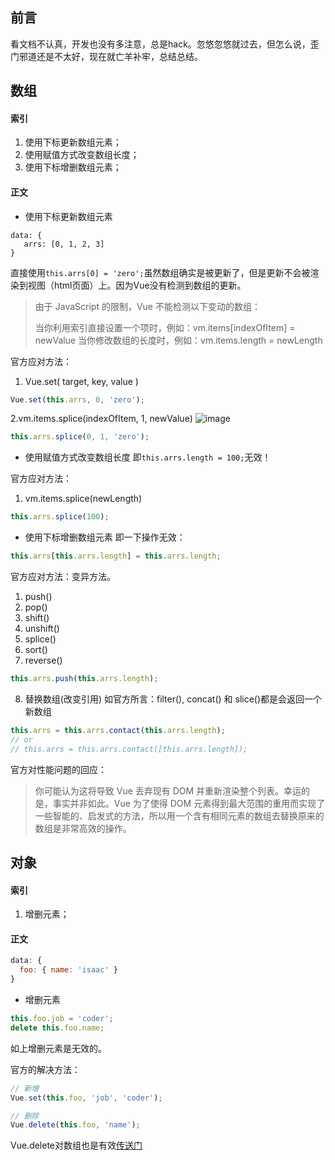## 前言
看文档不认真，开发也没有多注意，总是hack。忽悠忽悠就过去，但怎么说，歪门邪道还是不太好，现在就亡羊补牢，总结总结。

## 数组
#### 索引
1. 使用下标更新数组元素；
2. 使用赋值方式改变数组长度；
3. 使用下标增删数组元素；

#### 正文
- 使用下标更新数组元素
```
data: {
   arrs: [0, 1, 2, 3]
}
```
直接使用`this.arrs[0] = 'zero';`虽然数组确实是被更新了，但是更新不会被渲染到视图（html页面）上。因为Vue没有检测到数组的更新。
>由于 JavaScript 的限制，Vue 不能检测以下变动的数组：
>
>当你利用索引直接设置一个项时，例如：vm.items[indexOfItem] = newValue
>当你修改数组的长度时，例如：vm.items.length = newLength

官方应对方法：

1. Vue.set( target, key, value )
```js
Vue.set(this.arrs, 0, 'zero');
```
2.vm.items.splice(indexOfItem, 1, newValue)
![image](https://user-images.githubusercontent.com/25907273/41549212-adabf358-7357-11e8-8ca2-7e59e3e6cbb5.png)

```js
this.arrs.splice(0, 1, 'zero');
```

- 使用赋值方式改变数组长度
即`this.arrs.length = 100;`无效！

官方应对方法：

1. vm.items.splice(newLength)
```js
this.arrs.splice(100);
```

- 使用下标增删数组元素
即一下操作无效：
```js
this.arrs[this.arrs.length] = this.arrs.length;
```
官方应对方法：变异方法。
1. push()
2. pop()
3. shift()
4. unshift()
5. splice()
6. sort()
7. reverse()
```js
this.arrs.push(this.arrs.length);
```
8. 替换数组(改变引用)
如官方所言：filter(), concat() 和 slice()都是会返回一个新数组
```js
this.arrs = this.arrs.contact(this.arrs.length);
// or
// this.arrs = this.arrs.contact([this.arrs.length]);
```
官方对性能问题的回应：
>你可能认为这将导致 Vue 丢弃现有 DOM 并重新渲染整个列表。幸运的是，事实并非如此。Vue 为了使得 DOM 元素得到最大范围的重用而实现了一些智能的、启发式的方法，所以用一个含有相同元素的数组去替换原来的数组是非常高效的操作。

## 对象
#### 索引
1. 增删元素；

#### 正文
```js
data: {
  foo: { name: 'isaac' }
}
```
- 增删元素
```js
this.foo.job = 'coder';
delete this.foo.name;
```
如上增删元素是无效的。

官方的解决方法：
```js
// 新增
Vue.set(this.foo, 'job', 'coder');

// 删除
Vue.delete(this.foo, 'name');
```
Vue.delete对数组也是有效[传送门](https://cn.vuejs.org/v2/api/#Vue-delete)
